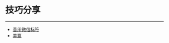 # 技巧分享

---

<!-- ex_nonav -->

* [善用微信标签](/chang-jian-wen-ti/ji-qiao-fen-xiang/wei-xin-biao-qian.md)
* [美篇](/chang-jian-wen-ti/ji-qiao-fen-xiang/wei-xin-biao-qian.md)